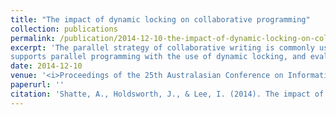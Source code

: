 ```yaml
---
title: "The impact of dynamic locking on collaborative programming"
collection: publications
permalink: /publication/2014-12-10-the-impact-of-dynamic-locking-on-collaborative-programming
excerpt: 'The parallel strategy of collaborative writing is commonly used by academia and industry. However, the nature of this approach may not scale to other genres of collaboration including collaborative programming. In this paper, we present a web-based prototype that 
supports parallel programming with the use of dynamic locking, and evaluate its scalability and system usability. Our results suggest there are benefits to our approach, and we discuss the implications and future directions for research.'
date: 2014-12-10
venue: '<i>Proceedings of the 25th Australasian Conference on Information Systems</i>'
paperurl: ''
citation: 'Shatte, A., Holdsworth, J., & Lee, I. (2014). The impact of dynamic locking on collaborative programming. <i>Proceedings of the 25th Australasian Conference on Information Systems (ACIS)</i>.'
---
```

<!---This paper is about the number 3. The number 4 is left for future work.--->

<!---[Download paper here](http://academicpages.github.io/files/paper3.pdf)--->

<!---Recommended citation: Your Name, You. (2015). "Paper Title Number 3." <i>Journal 1</i>. 1(3).--->

